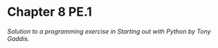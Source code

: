 # Chapter 8 PE.1
###### Solution to a programming exercise in *Starting out with Python by Tony Gaddis*. 
